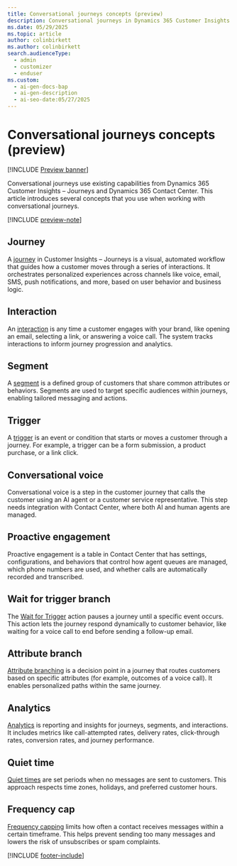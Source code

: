 ```yaml
---
title: Conversational journeys concepts (preview)
description: Conversational journeys in Dynamics 365 Customer Insights – Journeys helps you automate personalized customer interactions across channels. Learn key concepts and get started.
ms.date: 05/29/2025
ms.topic: article
author: colinbirkett
ms.author: colinbirkett
search.audienceType:
  - admin
  - customizer
  - enduser
ms.custom:
  - ai-gen-docs-bap
  - ai-gen-description
  - ai-seo-date:05/27/2025
---
```


# Conversational journeys concepts (preview)

[!INCLUDE [Preview banner](~/../shared-content/shared/preview-includes/preview-banner.md)]

Conversational journeys use existing capabilities from Dynamics 365 Customer Insights – Journeys and Dynamics 365 Contact Center. This article introduces several concepts that you use when working with conversational journeys.

[!INCLUDE [preview-note](~/../shared-content/shared/preview-includes/preview-note.md)]

## Journey

A [journey](journeys-overview.md) in Customer Insights – Journeys is a visual, automated workflow that guides how a customer moves through a series of interactions. It orchestrates personalized experiences across channels like voice, email, SMS, push notifications, and more, based on user behavior and business logic.

## Interaction

An [interaction](license-setup.md#how-is-customer-insights---journeys-licensed) is any time a customer engages with your brand, like opening an email, selecting a link, or answering a voice call. The system tracks interactions to inform journey progression and analytics.

## Segment

A [segment](real-time-marketing-segments.md) is a defined group of customers that share common attributes or behaviors. Segments are used to target specific audiences within journeys, enabling tailored messaging and actions.

## Trigger

A [trigger](real-time-marketing-trigger-based-journey.md) is an event or condition that starts or moves a customer through a journey. For example, a trigger can be a form submission, a product purchase, or a link click.

## Conversational voice

Conversational voice is a step in the customer journey that calls the customer using an AI agent or a customer service representative. This step needs integration with Contact Center, where both AI and human agents are managed.

## Proactive engagement

Proactive engagement is a table in Contact Center that has settings, configurations, and behaviors that control how agent queues are managed, which phone numbers are used, and whether calls are automatically recorded and transcribed.

## Wait for trigger branch

The [Wait for Trigger](add-action.md#wait-for-trigger-branch) action pauses a journey until a specific event occurs. This action lets the journey respond dynamically to customer behavior, like waiting for a voice call to end before sending a follow-up email.

## Attribute branch

[Attribute branching](add-action.md#attribute-branch) is a decision point in a journey that routes customers based on specific attributes (for example, outcomes of a voice call). It enables personalized paths within the same journey.

## Analytics

[Analytics](analytics-overview.md) is reporting and insights for journeys, segments, and interactions. It includes metrics like call-attempted rates, delivery rates, click-through rates, conversion rates, and journey performance.

## Quiet time

[Quiet times](real-time-marketing-quiet-times.md) are set periods when no messages are sent to customers. This approach respects time zones, holidays, and preferred customer hours.

## Frequency cap

[Frequency capping](real-time-marketing-frequency-cap.md) limits how often a contact receives messages within a certain timeframe. This helps prevent sending too many messages and lowers the risk of unsubscribes or spam complaints.

[!INCLUDE [footer-include](./includes/footer-banner.md)]
